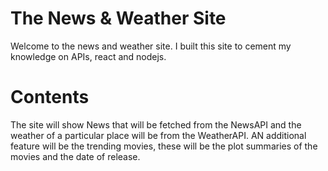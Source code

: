 # The News & Weather Site

Welcome to the news and weather site. I built this site to cement my knowledge on APIs, react and nodejs. 

# Contents

The site will show News that will be fetched from the NewsAPI and the weather of a particular place will be from the WeatherAPI.
AN additional feature will be the trending movies, these will be the plot summaries of the movies and the date of release. 